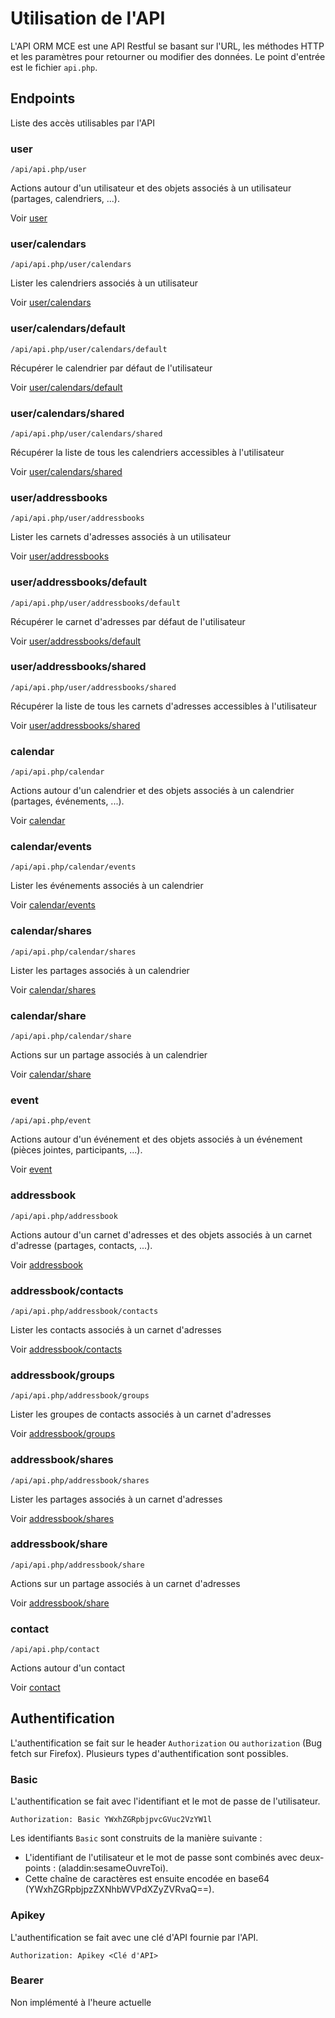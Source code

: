 # Utilisation de l'API

L'API ORM MCE est une API Restful se basant sur l'URL, les méthodes HTTP et les paramètres pour retourner ou modifier des données. Le point d'entrée est le fichier `api.php`.

## Endpoints

Liste des accès utilisables par l'API

### user

```url
/api/api.php/user
```

Actions autour d'un utilisateur et des objets associés à un utilisateur (partages, calendriers, ...).

Voir [user](user/README.md#user)

### user/calendars

```url
/api/api.php/user/calendars
```

Lister les calendriers associés à un utilisateur

Voir [user/calendars](user/calendars/README.md#usercalendars)

### user/calendars/default

```url
/api/api.php/user/calendars/default
```

Récupérer le calendrier par défaut de l'utilisateur

Voir [user/calendars/default](user/calendars/default/README.md#usercalendarsdefault)

### user/calendars/shared

```url
/api/api.php/user/calendars/shared
```

Récupérer la liste de tous les calendriers accessibles à l'utilisateur

Voir [user/calendars/shared](user/calendars/shared/README.md#usercalendarsshared)

### user/addressbooks

```url
/api/api.php/user/addressbooks
```

Lister les carnets d'adresses associés à un utilisateur

Voir [user/addressbooks](user/addressbooks/README.md#useraddressbooks)

### user/addressbooks/default

```url
/api/api.php/user/addressbooks/default
```

Récupérer le carnet d'adresses par défaut de l'utilisateur

Voir [user/addressbooks/default](user/addressbooks/default/README.md#useraddressbooksdefault)

### user/addressbooks/shared

```url
/api/api.php/user/addressbooks/shared
```

Récupérer la liste de tous les carnets d'adresses accessibles à l'utilisateur

Voir [user/addressbooks/shared](user/addressbooks/shared/README.md#useraddressbooksshared)

### calendar

```url
/api/api.php/calendar
```

Actions autour d'un calendrier et des objets associés à un calendrier (partages, événements, ...).

Voir [calendar](calendar/README.md#calendar)

### calendar/events

```url
/api/api.php/calendar/events
```

Lister les événements associés à un calendrier

Voir [calendar/events](calendar/events/README.md#calendarevents)

### calendar/shares

```url
/api/api.php/calendar/shares
```

Lister les partages associés à un calendrier

Voir [calendar/shares](calendar/shares/README.md#calendarshares)

### calendar/share

```url
/api/api.php/calendar/share
```

Actions sur un partage associés à un calendrier

Voir [calendar/share](calendar/share/README.md#calendarshare)

### event

```url
/api/api.php/event
```

Actions autour d'un événement et des objets associés à un événement (pièces jointes, participants, ...).

Voir [event](event/README.md#event)

### addressbook

```url
/api/api.php/addressbook
```

Actions autour d'un carnet d'adresses et des objets associés à un carnet d'adresse (partages, contacts, ...).

Voir [addressbook](addressbook/README.md#addressbook)

### addressbook/contacts

```url
/api/api.php/addressbook/contacts
```

Lister les contacts associés à un carnet d'adresses

Voir [addressbook/contacts](addressbook/contacts/README.md#addressbookcontacts)

### addressbook/groups

```url
/api/api.php/addressbook/groups
```

Lister les groupes de contacts associés à un carnet d'adresses

Voir [addressbook/groups](addressbook/groups/README.md#addressbookgroups)

### addressbook/shares

```url
/api/api.php/addressbook/shares
```

Lister les partages associés à un carnet d'adresses

Voir [addressbook/shares](addressbook/shares/README.md#addressbookshares)

### addressbook/share

```url
/api/api.php/addressbook/share
```

Actions sur un partage associés à un carnet d'adresses

Voir [addressbook/share](addressbook/share/README.md#addressbookshare)

### contact

```url
/api/api.php/contact
```

Actions autour d'un contact

Voir [contact](contact/README.md#contact)

## Authentification

L'authentification se fait sur le header `Authorization` ou `authorization` (Bug fetch sur Firefox). Plusieurs types d'authentification sont possibles.

### Basic

L'authentification se fait avec l'identifiant et le mot de passe de l'utilisateur.

```header
Authorization: Basic YWxhZGRpbjpvcGVuc2VzYW1l
```

Les identifiants `Basic` sont construits de la manière suivante :
 - L'identifiant de l'utilisateur et le mot de passe sont combinés avec deux-points : (aladdin:sesameOuvreToi).
 - Cette chaîne de caractères est ensuite encodée en base64 (YWxhZGRpbjpzZXNhbWVPdXZyZVRvaQ==).

### Apikey

L'authentification se fait avec une clé d'API fournie par l'API.

```header
Authorization: Apikey <Clé d'API>
```

### Bearer

Non implémenté à l'heure actuelle